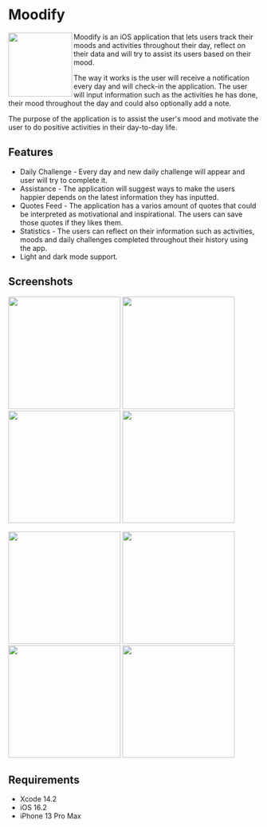 # Moodify

<img src="https://i.postimg.cc/rFmD5Z5G/image.png)" align="left" width=128 height=128> Moodify is an iOS application that lets users track their moods and activities throughout their day, reflect on their data and will try to assist its users based on their mood.

The way it works is the user will receive a notification every day and will check-in the application. The user will input information such as the activities he has done, their mood throughout the day and could also optionally add a note.

The purpose of the application is to assist the user's mood and motivate the user to do positive activities in their day-to-day life.

## Features

* Daily Challenge - Every day and new daily challenge will appear and user will try to complete it.
* Assistance - The application will suggest ways to make the users happier depends on the latest information they has inputted.
* Quotes Feed - The application has a varios amount of quotes that could be interpreted as motivational and inspirational. The users can save those quotes if they likes them.
* Statistics - The users can reflect on their information such as activities, moods and daily challenges completed throughout their history using the app.
* Light and dark mode support.

## Screenshots

<p>
<img src="https://i.postimg.cc/J7JZ4gK0/Activities-Chart.png" width=225>
<img src="https://i.postimg.cc/fyx92tkm/Activity-View.png" width=225>
<img src="https://i.postimg.cc/gJ22fg4Y/Assistance-View.png" width=225>
<img src="https://i.postimg.cc/DyPG1X9K/Calendar-View.png" width=225>
</p>
<p>
<img src="https://i.postimg.cc/rpKt6YK8/HomeView.png" width=225>
<img src="https://i.postimg.cc/y8fSbz6Q/MoodView.png" width=225>
<img src="https://i.postimg.cc/6p6vcQK4/New-Entry-View.png" width=225>
<img src="https://i.postimg.cc/xT2HkRFR/Quotes-View.png" width=225>
</p>

## Requirements

* Xcode 14.2
* iOS 16.2
* iPhone 13 Pro Max
